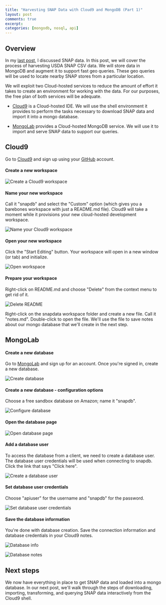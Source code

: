```yaml
---
title: "Harvesting SNAP Data with Cloud9 and MongoDB (Part 1)"
layout: post
comments: true
excerpt:
categories: [mongodb, nosql, api]
---
```


## Overview

In my [last post](/2013/11/13/about-snap-data/), I discussed SNAP data. In this post, we will cover the process of harvesting USDA SNAP CSV data. We will store data in MongoDB and augment it to support fast geo queries. These geo queries will be used to locate nearby SNAP stores from a particular location.

We will exploit two Cloud-hosted services to reduce the amount of effort it takes to create an environment for working with the data. For our purposes, the free plan of both services will be adequate.

* [Cloud9](https://c9.io/) is a Cloud-hosted IDE. We will use the shell environment it provides to perform the tasks necessary to download SNAP data and import it into a mongo database.

* [MongoLab](https://mongolab.com) provides a Cloud-hosted MongoDB service. We will use it to import and serve SNAP data to support our queries.

## Cloud9

Go to [Cloud9](https://c9.io/) and sign up using your [GitHub](https://github.com/) account.

#### Create a new workspace

![Create a Cloud9 workspace](/assets/img/snap/c9-create-new-workspace.png "Create a Cloud9 workspace")

#### Name your new workspace

Call it "snapdb" and select the "Custom" option (which gives you a barebones workspace with just a README.md file). Cloud9 will take a moment while it provisions your new cloud-hosted development workspace.

![Name your Cloud9 workspace](/assets/img/snap/c9-create-new-workspace-2.png "Name your Cloud9 workspace")

#### Open your new workspace

Click the "Start Editing" button. Your workspace will open in a new window (or tab) and initialize.

![Open workspace](/assets/img/snap/c9-create-new-workspace-3.png "Open workspace")

#### Prepare your workspace

Right-click on README.md and choose "Delete" from the context menu to get rid of it.

![Delete README](/assets/img/snap/c9-create-new-workspace-4.png "Delete README")

Right-click on the snapdata workspace folder and create a new file. Call it "notes.md". Double-click to open the file. We'll use the file to save notes about our mongo database that we'll create in the next step.

## MongoLab

#### Create a new database

Go to [MongoLab](https://mongolab.com) and sign up for an account. Once you're signed in, create a new database.

![Create database](/assets/img/snap/mongolab-create-db.png "Create database")

#### Create a new database - configuration options

Choose a free sandbox database on Amazon; name it "snapdb".

![Configure database](/assets/img/snap/mongolab-create-db-2.png "Configure database")

#### Open the database page

![Open database page](/assets/img/snap/mongolab-create-db-3.png "Open database page")

#### Add a database user

To access the database from a client, we need to create a database user. The database user credentials will be used when connecting to snapdb. Click the link that says "Click here".

![Create a database user](/assets/img/snap/mongolab-create-db-4.png "Create a database user")

#### Set database user credentials

Choose "apiuser" for the username and "snapdb" for the password.

![Set database user credentials](/assets/img/snap/mongolab-create-db-5.png "Set database user credentials")

#### Save the database information

You're done with database creation. Save the connection information and database credentials in your Cloud9 notes.

![Database info](/assets/img/snap/mongolab-create-db-6.png "Database info")

![Database notes](/assets/img/snap/mongolab-create-db-7.png "Database notes")

## Next steps

We now have everything in place to get SNAP data and loaded into a mongo database. In our next post, we'll walk through the steps of downloading, importing, transforming, and querying SNAP data interactively from the Cloud9 shell.
